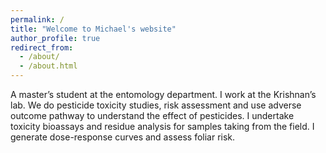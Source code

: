 ```yaml
---
permalink: /
title: "Welcome to Michael's website"
author_profile: true
redirect_from: 
  - /about/
  - /about.html
---
```


A master’s student at the entomology department. I work at the Krishnan’s lab. We do pesticide toxicity studies, risk assessment and use adverse outcome pathway to understand the effect of pesticides. I undertake toxicity bioassays and residue analysis for samples taking from the field. I generate dose-response curves and assess foliar risk.
